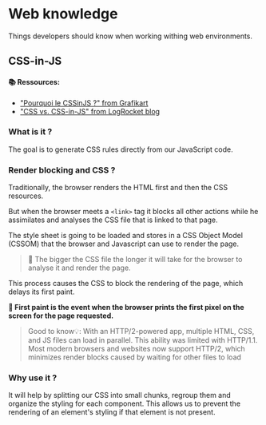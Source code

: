 # Web knowledge

Things developers should know when working withing web environments.

## CSS-in-JS

#### 📚 Ressources: 
- ["Pourquoi le CSSinJS ?" from Grafikart](https://grafikart.fr/tutoriels/css-in-js-1363)
- ["CSS vs. CSS-in-JS" from LogRocket blog](https://blog.logrocket.com/css-vs-css-in-js/)


### What is it ? 

The goal is to generate CSS rules directly from our JavaScript code. 

### Render blocking and CSS ? 

Traditionally, the browser renders the HTML first and then the CSS resources. 

But when the browser meets a `<link>` tag it blocks all other actions while he assimilates and analyses the CSS file that is linked to that page. 

The style sheet is going to be loaded and stores in a CSS Object Model (CSSOM) that the browser and Javascript can use to render the page. 

> 🚨 The bigger the CSS file the longer it will take for the browser to analyse it and render the page.

This process causes the CSS to block the rendering of the page, which delays its first paint. 


**🎨 First paint is the event when the browser prints the first pixel on the screen for the page requested.**

> Good to know💡: With an HTTP/2-powered app, multiple HTML, CSS, and JS files can load in parallel. This ability was limited with HTTP/1.1. Most modern browsers and websites now support HTTP/2, which minimizes render blocks caused by waiting for other files to load

### Why use it ? 

It will help by splitting our CSS into small chunks, regroup them and organize the styling for each component. This allows us to prevent the rendering of an element's styling if that element is not present. 

